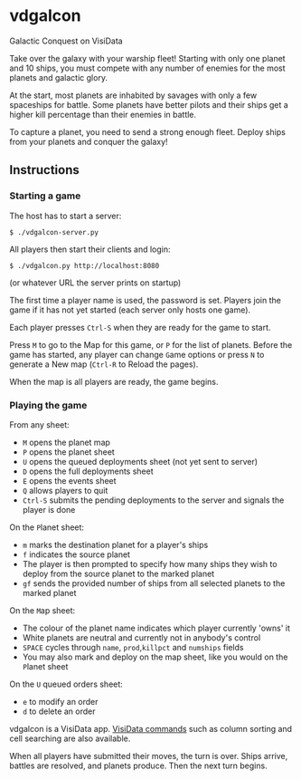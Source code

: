 # vdgalcon

Galactic Conquest on VisiData

Take over the galaxy with your warship fleet!  Starting with only one planet
and 10 ships, you must compete with any number of enemies for the most planets
and galactic glory.

At the start, most planets are inhabited by savages with only a few spaceships
for battle.  Some planets have better pilots and their ships get a higher kill percentage than their enemies in battle.

To capture a planet, you need to send a strong enough fleet.  Deploy ships from your planets and conquer the galaxy!

## Instructions

### Starting a game

The host has to start a server:

    $ ./vdgalcon-server.py

All players then start their clients and login:

    $ ./vdgalcon.py http://localhost:8080

(or whatever URL the server prints on startup)

The first time a player name is used, the password is set.
Players join the game if it has not yet started (each server only hosts one game).

Each player presses `Ctrl-S` when they are ready for the game to start.

Press `M` to go to the Map for this game, or `P` for the list of planets.
Before the game has started, any player can change `G`ame options or press `N` to generate a New map (`Ctrl-R` to Reload the pages).

When the map is all players are ready, the game begins.

### Playing the game

From any sheet:

- `M` opens the planet map
- `P` opens the planet sheet
- `U` opens the queued deployments sheet (not yet sent to server)
- `D` opens the full deployments sheet
- `E` opens the events sheet
- `Q` allows players to quit
- `Ctrl-S` submits the pending deployments to the server and signals the player is done

On the `P`lanet sheet:
- `m` marks the destination planet for a player's ships
- `f` indicates the source planet
- The player is then prompted to specify how many ships they wish to deploy from the source planet to the marked planet
- `gf` sends the provided number of ships from all selected planets to the marked planet

On the `M`ap sheet:
- The colour of the planet name indicates which player currently 'owns' it
- White planets are neutral and currently not in anybody's control
- `SPACE` cycles through `name`, `prod`,`killpct` and `numships` fields
- You may also mark and deploy on the map sheet, like you would on the `P`lanet sheet

On the `U` queued orders sheet:
- `e` to modify an order
- `d` to delete an order

vdgalcon is a VisiData app. [VisiData commands](https://visidata.readthedocs.io/en/stable/user-guide/) such as column sorting and cell searching are also available.

When all players have submitted their moves, the turn is over.  Ships arrive, battles are resolved, and planets produce.  Then the next turn begins.


